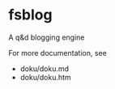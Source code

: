 fsblog
======

A q&amp;d blogging engine

For more documentation, see

- doku/doku.md
- doku/doku.htm

